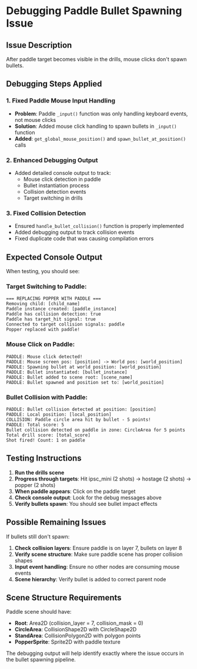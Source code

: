 # Debugging Paddle Bullet Spawning Issue

## Issue Description
After paddle target becomes visible in the drills, mouse clicks don't spawn bullets.

## Debugging Steps Applied

### 1. Fixed Paddle Mouse Input Handling
- **Problem**: Paddle `_input()` function was only handling keyboard events, not mouse clicks
- **Solution**: Added mouse click handling to spawn bullets in `_input()` function
- **Added**: `get_global_mouse_position()` and `spawn_bullet_at_position()` calls

### 2. Enhanced Debugging Output
- Added detailed console output to track:
  - Mouse click detection in paddle
  - Bullet instantiation process
  - Collision detection events
  - Target switching in drills

### 3. Fixed Collision Detection
- Ensured `handle_bullet_collision()` function is properly implemented
- Added debugging output to track collision events
- Fixed duplicate code that was causing compilation errors

## Expected Console Output

When testing, you should see:

### Target Switching to Paddle:
```
=== REPLACING POPPER WITH PADDLE ===
Removing child: [child_name]
Paddle instance created: [paddle_instance]
Paddle has collision detection: true
Paddle has target_hit signal: true
Connected to target collision signals: paddle
Popper replaced with paddle!
```

### Mouse Click on Paddle:
```
PADDLE: Mouse click detected!
PADDLE: Mouse screen pos: [position] -> World pos: [world_position]
PADDLE: Spawning bullet at world position: [world_position]
PADDLE: Bullet instantiated: [bullet_instance]
PADDLE: Bullet added to scene root: [scene_name]
PADDLE: Bullet spawned and position set to: [world_position]
```

### Bullet Collision with Paddle:
```
PADDLE: Bullet collision detected at position: [position]
PADDLE: Local position: [local_position]
COLLISION: Paddle circle area hit by bullet - 5 points!
PADDLE: Total score: 5
Bullet collision detected on paddle in zone: CircleArea for 5 points
Total drill score: [total_score]
Shot fired! Count: 1 on paddle
```

## Testing Instructions

1. **Run the drills scene**
2. **Progress through targets**: Hit ipsc_mini (2 shots) → hostage (2 shots) → popper (2 shots)
3. **When paddle appears**: Click on the paddle target
4. **Check console output**: Look for the debug messages above
5. **Verify bullets spawn**: You should see bullet impact effects

## Possible Remaining Issues

If bullets still don't spawn:

1. **Check collision layers**: Ensure paddle is on layer 7, bullets on layer 8
2. **Verify scene structure**: Make sure paddle scene has proper collision shapes
3. **Input event handling**: Ensure no other nodes are consuming mouse events
4. **Scene hierarchy**: Verify bullet is added to correct parent node

## Scene Structure Requirements

Paddle scene should have:
- **Root**: Area2D (collision_layer = 7, collision_mask = 0)
- **CircleArea**: CollisionShape2D with CircleShape2D
- **StandArea**: CollisionPolygon2D with polygon points
- **PopperSprite**: Sprite2D with paddle texture

The debugging output will help identify exactly where the issue occurs in the bullet spawning pipeline.
